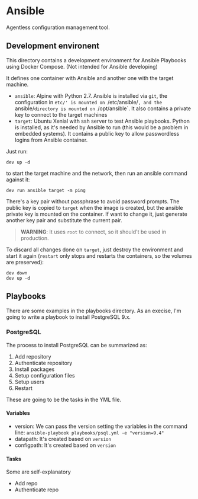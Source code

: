 # Ansible

Agentless configuration management tool.

## Development environent

This directory contains a development environment for Ansible Playbooks using Docker Compose. (Not intended for Ansible developing)

It defines one container with Ansible and another one with the target machine. 

- `ansible`: Alpine with Python 2.7. Ansible is installed via `git`, the configuration in `etc/' is mounted on `/etc/ansible/`, and the `ansible/`directory is mounted on `/opt/ansible`. It also contains a private key to connect to the target machines
- `target`: Ubuntu Xenial with ssh server to test Ansible playbooks. Python is installed, as it's needed by Ansible to run (this would be a problem in embedded systems). It contains a public key to allow passwordless logins from Ansible container.

Just run:

```
dev up -d
```

to start the target machine and the network, then run an ansible command against it:

```
dev run ansible target -m ping
```

There's a key pair without passphrase to avoid password prompts. The public key is copied to `target` when the image is created, but the ansible private key is mounted on the container. If want to change it, just generate another key pair and substitute the current pair. 

> **WARNING**: It uses `root` to connect, so it should't be used in production.

To discard all changes done on `target`, just destroy the environment and start it again (`restart` only stops and restarts the containers, so the volumes are preserved):

```
dev down
dev up -d
```

## Playbooks

There are some examples in the playbooks directory. As an execise, I'm going to write a playbook to install PostgreSQL 9.x.

### PostgreSQL

The process to install PostgreSQL can be summarized as:

1. Add repository
2. Authenticate repository
3. Install packages
4. Setup configuration files
5. Setup users
6. Restart

These are going to be the tasks in the YML file.

#### Variables
 
- version: We can pass the version setting the variables in the command line: `ansible-playbook playbooks/psql.yml -e "version=9.4"`
- datapath: It's created based on `version`
- configpath: It's created based on `version`

#### Tasks

Some are self-explanatory

- Add repo
- Authenticate repo